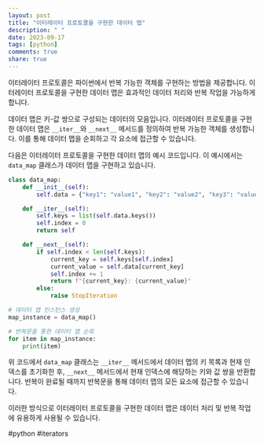 ```yaml
---
layout: post
title: "이터레이터 프로토콜을 구현한 데이터 맵"
description: " "
date: 2023-09-17
tags: [python]
comments: true
share: true
---
```


이터레이터 프로토콜은 파이썬에서 반복 가능한 객체를 구현하는 방법을 제공합니다. 이터레이터 프로토콜을 구현한 데이터 맵은 효과적인 데이터 처리와 반복 작업을 가능하게 합니다.

데이터 맵은 키-값 쌍으로 구성되는 데이터의 모음입니다. 이터레이터 프로토콜을 구현한 데이터 맵은 `__iter__`와 `__next__` 메서드를 정의하여 반복 가능한 객체를 생성합니다. 이를 통해 데이터 맵을 순회하고 각 요소에 접근할 수 있습니다.

다음은 이터레이터 프로토콜을 구현한 데이터 맵의 예시 코드입니다. 이 예시에서는 `data_map` 클래스가 데이터 맵을 구현하고 있습니다.

```python
class data_map:
    def __init__(self):
        self.data = {"key1": "value1", "key2": "value2", "key3": "value3"}

    def __iter__(self):
        self.keys = list(self.data.keys())
        self.index = 0
        return self

    def __next__(self):
        if self.index < len(self.keys):
            current_key = self.keys[self.index]
            current_value = self.data[current_key]
            self.index += 1
            return f"{current_key}: {current_value}"
        else:
            raise StopIteration

# 데이터 맵 인스턴스 생성
map_instance = data_map()

# 반복문을 통한 데이터 맵 순회
for item in map_instance:
    print(item)
```

위 코드에서 `data_map` 클래스는 `__iter__` 메서드에서 데이터 맵의 키 목록과 현재 인덱스를 초기화한 후, `__next__` 메서드에서 현재 인덱스에 해당하는 키와 값 쌍을 반환합니다. 반복이 완료될 때까지 반복문을 통해 데이터 맵의 모든 요소에 접근할 수 있습니다.

이러한 방식으로 이터레이터 프로토콜을 구현한 데이터 맵은 데이터 처리 및 반복 작업에 유용하게 사용될 수 있습니다.

#python #iterators